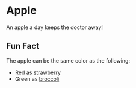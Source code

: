 # Apple

An apple a day keeps the doctor away!

## Fun Fact

The apple can be the same color as the following:
- Red as [strawberry](berries/strawberry.md)
- Green as [broccoli](vegetables/tomato.md)

